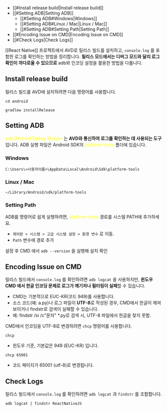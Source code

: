 - [[#Install release build|Install release build]]
- [[#Setting ADB|Setting ADB]]
	- [[#Setting ADB#Windows|Windows]]
	- [[#Setting ADB#Linux / Mac|Linux / Mac]]
	- [[#Setting ADB#Setting Path|Setting Path]]
- [[#Encoding Issue on CMD|Encoding Issue on CMD]]
- [[#Check Logs|Check Logs]]


[[React Native]] 프로젝트에서 AVD로 릴리스 빌드를 설치하고, `console.log` 를 포함한 로그를 확인하는 방법을 정리합니다. **릴리스 모드에서는 디버그 모드와 달리 로그 확인이 까다로울 수 있으므로** adb와 인코딩 설정을 활용한 방법을 다룹니다.
## Install release build

릴리스 빌드를 AVD에 설치하려면 다음 명령어를 사용합니다.

```
cd android
```

```
gradlew installRelease
```

## Setting ADB

<font color="#ffff00">adb(Android Debug Bridge)</font> 는 **AVD와 통신하여 로그를 확인하는 데 사용되는 도구**입니다. ADB 실행 파일은 Android SDK의 <font color="#ffff00">platform-tools</font> 폴더에 있습니다.

### Windows

```
C:\Users\<사용자이름>\AppData\Local\Android\Sdk\platform-tools
```

### Linux / Mac

```
~/Library/Android/sdk/platform-tools
```

### Setting Path

ADB를 명령어로 쉽게 실행하려면, <font color="#ffff00">platform-tools</font> 경로를 시스템 PATH에 추가하세요.

- `제어판 > 시스템 > 고급 시스템 설정 > 환경 변수` 로 이동.
- `Path` 변수에 경로 추가

설정 후 CMD 에서 `adb --version` 을 실행해 설치 확인

## Encoding Issue on CMD

릴리스 빌드에서 `console.log` 를 확인하려면 `adb logcat` 을 사용하지만, **윈도우 CMD 에서 한글 인코딩 문제로 로그가 깨기저나 필터링이 실패**할 수 있습니다.

- CMD는 기본적으로 EUC-KR(코드 949)를 사용합니다.
- 소스 코드(예: a.py)나 로그 파일이 **UTF-8**로 작성된 경우, CMD에서 한글이 깨져 보이거나 findstr로 검색이 실패할 수 있습니다.
- 예: findstr /si /c"문자" \*.py로 검색 시, UTF-8 파일에서 한글을 찾지 못함.

CMD에서 인코딩을 UTF-8로 변경하려면 `chcp` 명령어를 사용합니다.

```
chcp
```

- 윈도우 기준, 기본값은 949 (EUC-KR) 입니다.

```
chcp 65001
```

- 코드 페이지가 65001 (utf-8)로 변경됩니다.

## Check Logs

릴리스 빌드에서 `console.log` 를 확인하려면 `adb logcat` 과 `findstr` 를 조합합니다.

```
adb logcat | findstr ReactNativeJS
```

